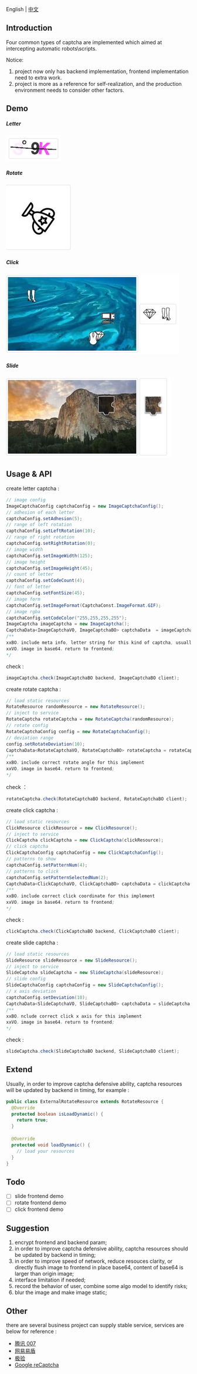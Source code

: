 English | [中文](https://github.com/notayessir/lunar-captcha/blob/master/README.md)

## Introduction

Four common types of captcha are implemented which aimed at intercepting automatic robots\scripts.

Notice:

1. project now only has backend implementation, frontend implementation need to extra work.
2. project is more as a reference for self-realization, and the production environment needs to consider other factors.

## Demo

##### Letter

![image](https://github.com/notayessir/lunar-captcha/blob/master/docs/image/image.png)

##### Rotate

![rotate](https://github.com/notayessir/lunar-captcha/blob/master/docs/image/rotate.png)

##### Click

![click](https://github.com/notayessir/lunar-captcha/blob/master/docs/image/click.png)

##### Slide

![slide](https://github.com/notayessir/lunar-captcha/blob/master/docs/image/slide.png)

## Usage & API

create letter captcha :

```java
// image config
ImageCaptchaConfig captchaConfig = new ImageCaptchaConfig();
// adhesion of each letter
captchaConfig.setAdhesion(5);
// range of left rotation
captchaConfig.setLeftRotation(10);
// range of right rotation
captchaConfig.setRightRotation(0);
// image width
captchaConfig.setImageWidth(125);
// image height
captchaConfig.setImageHeight(45);
// count of letter
captchaConfig.setCodeCount(4);
// font of letter
captchaConfig.setFontSize(45);
// image form
captchaConfig.setImageFormat(CaptchaConst.ImageFormat.GIF);
// image rgba
captchaConfig.setCodeColor("255,255,255,255");
ImageCaptcha imageCaptcha = new ImageCaptcha();	
CaptchaData<ImageCaptchaVO, ImageCaptchaBO> captchaData  = imageCaptcha.create(captchaConfig);
/**
xxBO，include meta info, letter string for this kind of captcha, usually storage in cache for validate;
xxVO，image in base64，return to frontend;
*/
```

check :

```java
imageCaptcha.check(ImageCaptchaBO backend, ImageCaptchaBO client);
```

create rotate captcha :

```java
// load static resources
RotateResource randomResource = new RotateResource();
// inject to service
RotateCaptcha rotateCaptcha = new RotateCaptcha(randomResource);
// rotate config
RotateCaptchaConfig config = new RotateCaptchaConfig();
// deviation range
config.setRotateDeviation(10);
CaptchaData<RotateCaptchaVO, RotateCaptchaBO> rotateCaptcha = rotateCaptcha.create(config);
/**
xxBO，include correct rotate angle for this implement 
xxVO，image in base64，return to frontend;
*/
```

check ：

```java
rotateCaptcha.check(RotateCaptchaBO backend, RotateCaptchaBO client);
```

create click captcha :

```java
// load static resources
ClickResource clickResource = new ClickResource();
// inject to service
ClickCaptcha clickCaptcha = new ClickCaptcha(clickResource);
// click captcha
ClickCaptchaConfig captchaConfig = new ClickCaptchaConfig();
// patterns to show
captchaConfig.setPatternNum(4);
// patterns to click 
captchaConfig.setPatternSelectedNum(2);
CaptchaData<ClickCaptchaVO, ClickCaptchaBO> captchaData = clickCaptcha.create(captchaConfig);
/**
xxBO，include correct click coordinate for this implement 
xxVO，image in base64，return to frontend;
*/
```

check :

```java
clickCaptcha.check(ClickCaptchaBO backend, ClickCaptchaBO client);
```

create slide captcha :

```java
// load static resources
SlideResource slideResource = new SlideResource();
// inject to service
SlideCaptcha slideCaptcha = new SlideCaptcha(slideResource);
// slide config
SlideCaptchaConfig captchaConfig = new SlideCaptchaConfig();
// x axis deviation
captchaConfig.setDeviation(10);	
CaptchaData<SlideCaptchaVO, SlideCaptchaBO> captchaData = slideCaptcha.create(captchaConfig);
/**
xxBO，nclude correct click x axis for this implement
xxVO，image in base64，return to frontend;
*/
```

check :

```java
slideCaptcha.check(SlideCaptchaBO backend, SlideCaptchaBO client);
```

## Extend

Usually, in order to improve captcha defensive ability, captcha resources will be updated by backend in timing, for example :

```java
public class ExternalRotateResource extends RotateResource {    
  @Override    
  protected boolean isLoadDynamic() {        
    return true;		
  }    
  
  @Override    
  protected void loadDynamic() {        
    // load your resources    
  }
}
```

## Todo

- [ ] slide frontend demo
- [ ] rotate frontend demo
- [ ] click frontend demo

## Suggestion

1. encrypt frontend and backend param;
2. in order to improve captcha defensive ability, captcha resources should be updated by backend in timing;
3. in order to improve speed of network, reduce resouces clarity, or directly flush image to frontend in place base64, content of base64 is larger than origin image;  
4. interface limitation if needed;
5. record the behavior of user, combine some algo model to identify risks;
5. blur the image and make image static;

## Other 

there are several business project can supply stable service, services are below for reference :

- [腾讯 007](https://007.qq.com/)
- [网易易盾](https://dun.163.com/trial/sense)
- [极验](https://www.geetest.com/Sensebot)
- [Google reCaptcha](https://www.google.com/recaptcha/about/)







